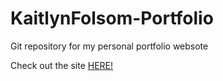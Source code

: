 # KaitlynFolsom-Portfolio

Git repository for my personal portfolio websote

Check out the site [HERE!](https://kaitlynfolsom.com)
